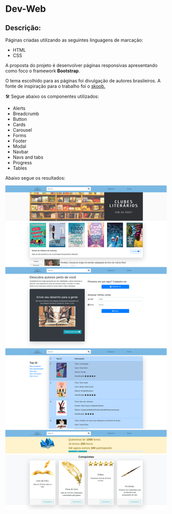 # Dev-Web
<h2>Descrição: </h2>
<p> Páginas criadas utilizando as seguintes linguagens de marcação:</p>
	
<ul class="mt-3">
    <li>HTML</li>
	<li>CSS</li>
</ul>

<p> A proposta do projeto é desenvolver páginas responsivas apresentando como foco o framework <strong>Bootstrap</strong>.</p>
<p>O tema escolhido para as páginas foi divulgação de autores brasileiros. A fonte de inspiração para o trabalho foi o <a href="https://www.skoob.com.br/">skoob.</a></p>

<p> 🛠 Segue abaixo os componentes utilizados:</p>

<ul class="mt-3">
	<li>Alerts</li>
	<li>Breadcrumb</li>
	<li>Button</li>
	<li>Cards</li>
    <li>Carousel</li>
    <li>Forms</li>
    <li>Footer</li>
    <li>Modal</li>
    <li>Navbar</li>
	<li>Navs and tabs</li>
	<li>Progress</li>
	<li>Tables</li>
</ul>


<p>Abaixo segue os resultados: </p>
<img src="./readme/pagina_inicial.png" class="mt-3 mr-3">
<img src="./readme/login.png" class="mt-3 mr-3">
<img src="./readme/ranking.png" class="mt-3 mr-3">
<img src="./readme/meta_leitura.png" class="mt-3 mr-3">


	
